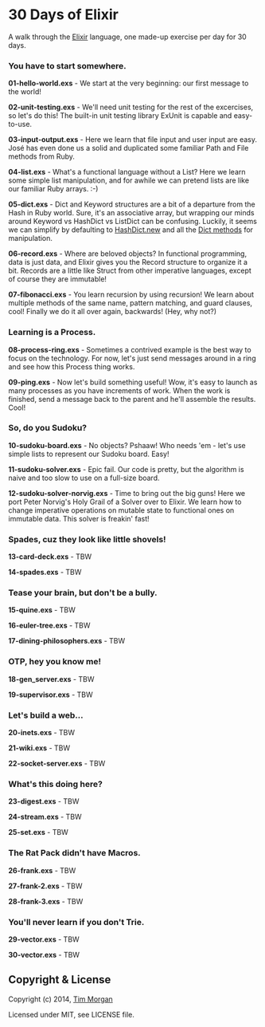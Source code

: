 # 30 Days of Elixir

A walk through the [Elixir](http://elixir-lang.org/) language, one made-up exercise per day for 30 days.

### You have to start somewhere.

**01-hello-world.exs** - We start at the very beginning: our first message to the world!

**02-unit-testing.exs** - We'll need unit testing for the rest of the excercises, so let's do this! The built-in unit testing library ExUnit is capable and easy-to-use.

**03-input-output.exs** - Here we learn that file input and user input are easy. José has even done us a solid and duplicated some familiar Path and File methods from Ruby.

**04-list.exs** - What's a functional language without a List? Here we learn some simple list manipulation, and for awhile we can pretend lists are like our familiar Ruby arrays. :-)

**05-dict.exs** - Dict and Keyword structures are a bit of a departure from the Hash in Ruby world. Sure, it's an associative array, but wrapping our minds around Keyword vs HashDict vs ListDict can be confusing. Luckily, it seems we can simplify by defaulting to [HashDict.new](http://elixir-lang.org/docs/stable/HashDict.html#new/0) and all the [Dict methods](http://elixir-lang.org/docs/stable/Dict.html) for manipulation.

**06-record.exs** - Where are beloved objects? In functional programming, data is just data, and Elixir gives you the Record structure to organize it a bit. Records are a little like Struct from other imperative languages, except of course they are immutable!

**07-fibonacci.exs** - You learn recursion by using recursion! We learn about multiple methods of the same name, pattern matching, and guard clauses, cool! Finally we do it all over again, backwards! (Hey, why not?)

### Learning is a Process.

**08-process-ring.exs** - Sometimes a contrived example is the best way to focus on the technology. For now, let's just send messages around in a ring and see how this Process thing works.

**09-ping.exs** - Now let's build something useful! Wow, it's easy to launch as many processes as you have increments of work. When the work is finished, send a message back to the parent and he'll assemble the results. Cool!

### So, do you Sudoku?

**10-sudoku-board.exs** - No objects? Pshaaw! Who needs 'em - let's use simple lists to represent our Sudoku board. Easy!

**11-sudoku-solver.exs** - Epic fail. Our code is pretty, but the algorithm is naive and too slow to use on a full-size board.

**12-sudoku-solver-norvig.exs** - Time to bring out the big guns! Here we port Peter Norvig's Holy Grail of a Solver over to Elixir. We learn how to change imperative operations on mutable state to functional ones on immutable data. This solver is freakin' fast!

### Spades, cuz they look like little shovels!

**13-card-deck.exs** - TBW

**14-spades.exs** - TBW

### Tease your brain, but don't be a bully.

**15-quine.exs** - TBW

**16-euler-tree.exs** - TBW

**17-dining-philosophers.exs** - TBW

### OTP, hey you know me!

**18-gen_server.exs** - TBW

**19-supervisor.exs** - TBW

### Let's build a web...

**20-inets.exs** - TBW

**21-wiki.exs** - TBW

**22-socket-server.exs** - TBW

### What's this doing here?

**23-digest.exs** - TBW

**24-stream.exs** - TBW

**25-set.exs** - TBW

### The Rat Pack didn't have Macros.

**26-frank.exs** - TBW

**27-frank-2.exs** - TBW

**28-frank-3.exs** - TBW

### You'll never learn if you don't Trie.

**29-vector.exs** - TBW

**30-vector.exs** - TBW


## Copyright & License

Copyright (c) 2014, [Tim Morgan](http://timmorgan.org)

Licensed under MIT, see LICENSE file.
